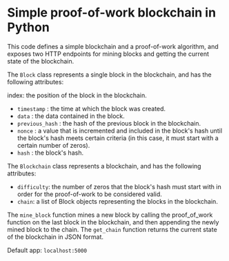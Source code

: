 
# Simple proof-of-work blockchain in Python

This code defines a simple blockchain and a proof-of-work algorithm, and exposes two HTTP endpoints for mining blocks and getting the current state of the blockchain.

The `Block` class represents a single block in the blockchain, and has the following attributes:

index: the position of the block in the blockchain.
- `timestamp` : the time at which the block was created.
- `data` : the data contained in the block.
- `previous_hash` : the hash of the previous block in the blockchain.
- `nonce` : a value that is incremented and included in the block's hash until the block's hash meets certain criteria (in this case, it must start with a certain number of zeros).
- `hash` : the block's hash.

The `Blockchain` class represents a blockchain, and has the following attributes:

- `difficulty`: the number of zeros that the block's hash must start with in order for the proof-of-work to be considered valid.
- `chain`: a list of Block objects representing the blocks in the blockchain.

The `mine_block` function mines a new block by calling the proof_of_work function on the last block in the blockchain, and then appending the newly mined block to the chain. The `get_chain` function returns the current state of the blockchain in JSON format.

Default app: `localhost:5000`
